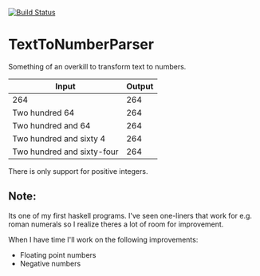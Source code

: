 [![Build Status](https://travis-ci.org/andsild/TextToNumber.svg?branch=master)](https://travis-ci.org/andsild/TextToNumber)
# TextToNumberParser
Something of an overkill to transform text to numbers.

| Input                         | Output        |
| ------------------------------|:--------------|
| 264                           | 264           |
| Two hundred 64                | 264           |
| Two hundred and 64            | 264           |
| Two hundred and sixty 4       | 264           |
| Two hundred and sixty-four    | 264           |
  
There is only support for positive integers.

## Note:
Its one of my first haskell programs. I've seen one-liners that work for e.g. roman numerals so I realize theres a lot of room for improvement.  

When I have time I'll work on the following improvements:
* Floating point numbers
* Negative numbers
